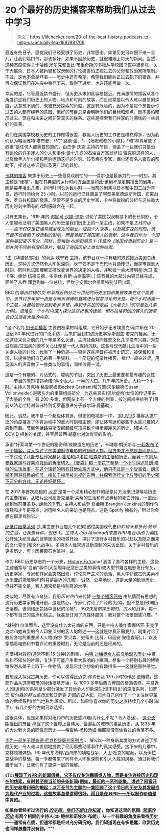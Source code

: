 # 20 个最好的历史播客来帮助我们从过去中学习

> 原文：<https://lifehacker.com/20-of-the-best-history-podcasts-to-help-us-actually-lea-1847981769>

最近有些日子，感觉我们已经受够了历史，非常感谢。如果历史可以慢下来一会儿，让我们喘口气，那该多好，如果不回顾历史，就很难跟上每天的新闻。当然，这种态度使得关于哈维·米尔克和鲁比·布里奇斯的书籍从学校图书馆中被移除，关于大屠杀、日本人被拘留和奴隶制的讨论被害怕正视过去的父母和政治家所限制。不过，这也不全是坏事——历史中还有希望。希望我们能纠正过去犯下的错误，并再次保证我们在冲突中幸存下来，取得了进步，也许还能再做一次。

幸运的是，尽管最近禁书盛行，但历史从未如此容易接近。充满激情的播客从各个角度讲述我们历史上的人物、地点和时刻的故事，而且经常是以令人难以置信的深度，从意想不到的、未被充分探索的角度。这是有危险的，因为不是每个想告诉你过去的人都有纯粹的意图，但好的节目总是会明确他们的目标和观点，而不害怕暗示过去、现在和未来之间非常真实的联系。这些是探索我们共享的时间线的一些最好的豆荚。

我们在美国学校教历史的工作做得很差，教黑人历史的工作更是糟糕得多，因为我们认为哈丽雅特·塔布曼、马丁·路德·金、*、【汤姆叔叔的小屋】、*和“林肯解放了奴隶”是任何人都需要知道的。由杰伊·沃克 主持的节目，涵盖了一些我们只是没有谈论的许多迷人的个人和事件:像十几岁的石油百万富翁萨拉·雷克脱这样的人，以及像黑人华尔街和黑豹运动这样的时刻。该节目在专家、偶尔还有名人嘉宾的帮助下，探讨这些话题以及更广泛的趋势。 

[卡林的播客](https://www.dancarlin.com/hardcore-history-series/) 聚焦于历史上一些最具戏剧性的——偶尔也是最暴力的——时刻，其主题是“硬核”，但在其典型的运行时间方面更是如此:该剧不是定期播出的剧集，而是每年播出几集，运行时间长达数小时——当前的剧集以日本和中国二战为背景，运行时间约为 25 小时。以前的运行已经涵盖了阿契美尼德波斯帝国，布匿战争，罗马共和国的衰落。尽管不是专业的历史学家，卡林将敏锐的分析与这些重大历史时刻中固有的戏剧感融合在一起。

只有五集长，1619 年的 [*的*妮可·汉娜-琼斯](https://www.nytimes.com/column/1619-project) 讨论了美国奴隶制投下的长长阴影，令人信服地证明了美国黑人的历史是我们历史上的一条主线，如果不是*主线的话——而不仅仅是它通常被呈现为的副业。挖掘个人故事，以及被忽视的时刻，该节目不仅着眼于奴隶制的影响，而且着眼于美国黑人的贡献，这与我们作为一个国家的崛起密不可分。同样，贾梅勒·布伊和丽贝卡·洋葱的《美国奴隶制历史》是一部非常不同的有限纪录片，触及了美国历史上类似的线索。* 

 *由《华盛顿邮报》的莉莲·坎宁安 主持，该节目以一种有趣的方式接近美国总统历史，这种方式仍然令人印象深刻。坎宁安不是干巴巴地背诵传记，而是审视重大时刻，同时也试图理解支撑改变世界的决定的人格，并吹嘘一些大牌明星(大卫·麦卡洛、鲍勃·伍德沃德、多丽丝·肯斯·古德温等)。).该节目的大部分内容已经完成，涵盖了从乔·拜登到每一位总统，但坎宁安偶尔会带着特别节目出现。

BBC 的[](https://www.bbc.co.uk/programmes/b006qykl)*播出的梅尔文·布莱格近四分之一世纪的历史主题剧集被收集在这个提要中，该节目多年来一直是与知识渊博的嘉宾进行智慧讨论的天堂。每个小时涵盖一个主题，从曼哈顿计划到希罗多德，再到牙买加的歌曲《大屠杀》(仅举最近几集为例)。很难在一个小时内深入探讨这些折衷的话题，但布拉格和他的客人们通常会设法涵盖大量的内容。*

 *这个名为 [的长期播客](https://makinggayhistory.com/) 主要由档案材料组成，它开始于记者埃里克·马库斯在 20 世纪 80 年代进行的广泛采访，后来扩展到口述历史学家斯图兹·塔克的档案。无论这些采访之前的几十年是多么关键，主流社会对同性恋文化几乎没有兴趣，对艾滋病毒/艾滋病的漠不关心让整整一代人保持沉默。这些与现代酷儿生活中的一些关键人物的讨论，代表了一种奇迹——否则这些声音将被历史遗忘，被保留和复活，以提供他们自己的第一手资料。一个简短的纪录片播客，*我们一直在这里*，用英国人的声音做了一些类似的事情，同样值得一试。

这是一个有趣的、对话式的、聪明的节目，突出了历史上最重要和最有趣的女性——节目的简短描述承诺:“两个女人。一半的人口。几千年的历史。大约一个小时。”主持人贝克特·格雷厄姆(Beckett Graham)和苏珊·沃伦魏德(Susan Vollenweider)是吸引力的重要组成部分，为这些真实(偶尔虚构)女性的传记带来了大量的个性。有 200 多集，但网站上有一个方便的列表，按时间顺序排列了(目前从法老哈特谢普苏特到切罗基激进分子威尔玛·曼基勒)。

因此，诚然，我不是一个超级体育迷，但正如电视剧一样， [*30 对 30*](https://30for30podcasts.com/) 播客从更广泛的角度接近了体育运动中的重大时刻和主题，即让体育迷和那些不太感兴趣的人感到有趣。节目包括路易斯安那超级穹顶导致卡特里娜飓风的历史，NBA 与 COVID 相关的关闭，甚至尼普西·胡塞尔对体育界的影响。

承诺“好莱坞第一个世纪的秘密和/或被遗忘的历史”，卡琳娜·朗沃斯与 [一起发布了一个播客，深入探讨了在美国制作电影的时刻和人物，但方向并不总是显而易见。一季讨论了八卦专栏作家赫达·霍珀和卢埃拉·帕森斯的生活和历史，而另一季则从曼森家族与好莱坞互动的角度切入。《曼森》那一季花了整整一个小时讲述莎朗·塔特的生活故事，在这个话题的所有其他处理方式中，他只不过是一个受害者。朗沃斯不回避有趣的细节，擅长于揭示被忽视的东西，并探索流行文化与我们的历史密不可分的方式，无论是好是坏。](http://www.youmustrememberthispodcast.com/)

在 2017 年首次亮相的 [*大亨*](https://gimletmedia.com/shows/mogul) 是第一个采用精心制作的纪录片方法来记录嘻哈历史的主要播客，从唱片公司高管克里斯·莱蒂的生活和有点神秘的死亡开始，一直延续到当前覆盖 DJ 螺丝的季节。主持人布兰登·詹金斯(Brandon Jenkins)的制作价值观和才华是亮点，对嘻哈名人的采访也是亮点。这是 Spotify 独有的，所以你会想在那里找到它。

[纪录片限量系列](https://www.npr.org/podcasts/765024913/dolly-parton-s-america) (九集主要节目加几个花絮)透过美国现代史和*的镜头看多莉·帕顿的生活，让我告诉你，*很迷人。主持人 Jab Abumrad(来自 NPR*电台*)从作为英国公开处决纪念品的蓝草民谣的根源开始，探讨了流行乡村音乐的兴起以及随之而来的文化变化(和文化战争)。多莉本人经常通过新录制的采访出现。关于乡村音乐的更多历史，可卡因莱茵石也值得一试。

作为 BBC 历史杂志的一个分支，[*History Extra*](https://www.historyextra.com/article-type/podcast/)pod 涵盖了各种各样的主题，这些主题通常与“当前”事件(大型周年纪念日之类的事情)或大型书籍或电影发行有关，历史学家、专家和作家会突然出现，讨论共产主义的衰落、黑人牛仔或古代美索不达米亚的鬼魂等问题(只是最近的几集)。诚然，公平地说，这是大量的欧洲历史，但并不完全是，客人通常都是特别高的水平。

类似地，尽管有点夸张，我用*历史热门*来代替 [一整个播客网络](https://www.historyhit.com/podcasts/) 由热情而有思想的流行历史学家斯诺开创。这是核心，专家们讨论了广泛的(经常，但不总是)欧洲历史话题。该网络还包括中世纪的吊舱*，*不仅仅是都铎王朝的*，*古人*和*战争*，每一个都有自己的焦点和宿主。我甚至订阅了流媒体服务；我对整个场景很感兴趣。*

 *就制作价值而言，这里没有什么太花哨的东西，只是主持人兼作家娜塔莎·麦克伊克龙和她典型的令人印象深刻的客人的叙述——这就是你真正需要的。剧集讨论了散居各地的重要黑人人物(保罗·罗贝森、史蒂夫·比科、玛丽安·安德森等)。)，以及穿插着电影和书籍评论的重要时刻，无论是当前的还是经典的。

凭借相对较短(通常不到 15 分钟)的剧集， [内特·迪梅奥令人振奋地潜入历史](https://thememorypalace.us/) 中著名和不知名的片段，专注于可能产生重大影响的小瞬间。想象一个特别有趣的博物馆导游从架子上取下一件物品，发现它比你想象的有趣得多——这就是那种感觉。

要想深入探究古典历史，你可以做得比迈克·邓肯长达 179 小时的作品 更糟糕，这部作品从这座城市的神话根基开始，以 1000 多年后西方帝国的衰落告终。平易近人(但透彻)的系列至少部分激发了其他令人印象深刻(但不相关)的深度系列，如罗宾·皮尔森的*拜占庭历史*和艾萨克·迈耶的*日本史*。邓肯自己创作了一个关注世界革命的后续系列(恰当地称为*革命*)...所以，如果你喜欢你的历史之旅持续几个小时(举手)，有几个好的方向可以选择。

这很具体，但是如果你对纽约市的历史感兴趣(为什么不呢？令人着迷)， [这个长期播出的节目](https://www.boweryboyshistory.com/) 挖掘了这个世界上最伟大、最混乱的城市的混乱历史，从 1835 年的大火到火岛的同性恋历史——格雷格·杨和汤姆·梅耶斯没有偷看过的角落不多。

[作为一部关于理查德·尼克松辞职的系列片](https://slate.com/podcasts/slow-burn/s1/watergate) 、*慢火*以一种身临其境的方式讲述了那段历史，令人难以置信地提供了经历那些动荡事件的真实感受。接下来的几季中，克林顿被弹劾，90 年代东海岸/西海岸的嘻哈战争，大卫·杜克的崛起，以及伊拉克战争的基础。每一季都带来了同样令人印象深刻和引人入胜的风格，通过将我们置于当下，让我们有了更深一层的理解。

《T0》[**展现了 NPR 的新闻信誉，它不仅仅关注瞬间或人物，而是关注连接历史和现在的线索，有时甚至是当前的头条新闻(例如，最近的一系列剧集，讲述了阿富汗的历史和塔利班的崛起；以万圣节为主题的一集回顾了这个节日的历史及其发展成为现代产业的过程。这些故事总是讲得很好，而且是在 NPR——所以制作价值是中肯的。**](https://www.npr.org/podcasts/510333/throughline)

 **如果你曾经听过流行的 [*的东西，他们不想让你知道*](https://www.iheart.com/podcast/182-stuff-they-dont-want-you-t-26941221/) ，你知道这里的氛围: [*荒谬的历史*](https://www.iheart.com/podcast/105-ridiculous-history-28588696/) 有两个相同的主持人(本·鲍林和诺埃尔·布朗)，从一个有趣的角度来看待历史——通常有点傻，但通常都是经过充分研究的。我们知道现在有多愚蠢，欣赏历史也同样愚蠢并没有错。*****